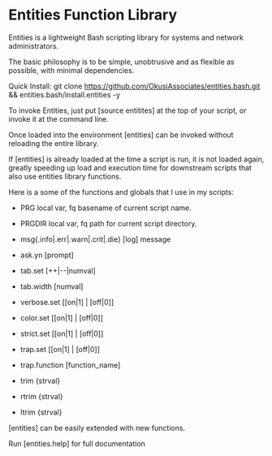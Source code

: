 # Entities Function Library

Entities is a lightweight Bash scripting library for systems and network administrators.

The basic philosophy is to be simple, unobtrusive and as flexible as possible, with minimal dependencies.

Quick Install:
  git clone https://github.com/OkusiAssociates/entities.bash.git && entities.bash/install.entities -y

To invoke Entities, just put [source entitites] at the top of your script, or invoke it at the command line.

Once loaded into the environment [entities] can be invoked without reloading the entire library.

If [entities] is already loaded at the time a script is run, it is not loaded again, greatly speeding up load and execution time for downstream scripts that also use entities library functions.

Here is a some of the functions and globals that I use in my scripts:

  *  PRG		local var, fq basename of current script name.
  *  PRGDIR	local var, fq path for current script directory.
  
  * msg{.info|.err|.warn|.crit|.die} [log] message
  * ask.yn [prompt]
  * tab.set [++|--|numval]
  * tab.width [numval]
  * verbose.set [[on|1] | [off|0]]
  * color.set [[on|1] | [off|0]]
  * strict.set [[on|1] | [off|0]]
  * trap.set [[on|1] | [off|0]]
  * trap.function [function_name]
  * trim {strval}
  * rtrim {strval}
  * ltrim {strval}

[entities] can be easily extended with new functions.

Run [entities.help] for full documentation

